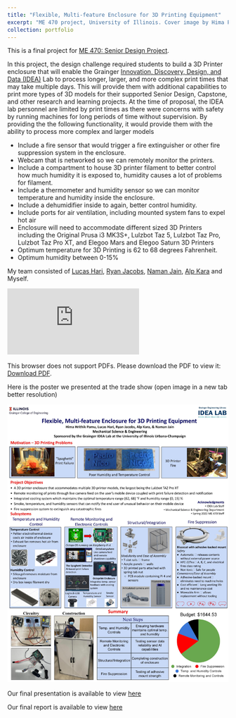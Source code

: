 ```yaml
---
title: "Flexible, Multi-feature Enclosure for 3D Printing Equipment"
excerpt: "ME 470 project, University of Illinois. Cover image by Hima Pamu <br/><img src='/images/ME 470 Final Project cover image resized.jpg'>"
collection: portfolio
---
```

This is a final project for <a href="https://courses.illinois.edu/schedule/2022/spring/ME/470">ME 470: Senior Design Project</a>.


In this project, the design challenge required students to build a 3D Printer enclosure that will enable the Grainger <a href="https://www.library.illinois.edu/enx/idea-lab/">Innovation, Discovery, Design, and Data (IDEA)</a> Lab to process longer, larger, and more complex print times that may take multiple days. This will provide them with additional capabilities to print more types of 3D models for their supported Senior Design, Capstone, and other research and learning projects. At the time of proposal, the IDEA lab personnel are limited by print times as there were concerns with safety by running machines for long periods of time without supervision. By providing the the following functionality, it would provide them with the ability to process more complex and larger models
* Include a fire sensor that would trigger a fire extinguisher or other fire suppression system in the enclosure.
* Webcam that is networked so we can remotely monitor the printers.
* Include a compartment to house 3D printer filament to better control how much humidity it is exposed to, humidity causes a lot of problems for filament.
* Include a thermometer and humidity sensor so we can monitor temperature and humidity inside the enclosure.
* Include a dehumidifier inside to again, better control humidity.
* Include ports for air ventilation, including mounted system fans to expel hot air
* Enclosure will need to accommodate different sized 3D Printers including the Original Prusa i3 MK3S+, Lulzbot Taz 5, Lulzbot Taz Pro, Lulzbot Taz Pro XT, and Elegoo Mars and Elegoo Saturn 3D Printers
* Optimum temperature for 3D Printing is 62 to 68 degrees Fahrenheit.
* Optimum humidity between 0-15%


My team consisted of <a href="https://www.linkedin.com/in/lucas-hari/">Lucas Hari</a>, <a href="https://www.linkedin.com/in/ryansjacobs/">Ryan Jacobs</a>, <a href="https://www.linkedin.com/in/naman-jain-34a2b317a/">Naman Jain</a>, <a href="https://www.linkedin.com/in/alpkara1999/">Alp Kara</a> and Myself.

<object data="https://github.com/hhpamu/hhpamu.github.io/blob/master/files/ME 470 Final Presentation.pdf" type="application/pdf" width="700px" height="700px">
    <embed src="https://github.com/hhpamu/hhpamu.github.io/blob/master/files/ME 470 Final Presentation.pdf">
        <p>This browser does not support PDFs. Please download the PDF to view it: <a href="files/ME 470 Final Presentation.pdf">Download PDF</a>.</p>
    </embed>
</object>

Here is the poster we presented at the trade show (open image in a new tab better resolution)


<img src='/images/ME 470 3D-Printer Enclosure Poster.jpg' alt="2022_ME170_Trade_Show_poster" class="center">


Our final presentation is available to view <a href="files/ME 470 Final Presentation.pdf">here</a>


Our final report is available to view <a href="files/ME 470 Final Report.pdf">here</a>
